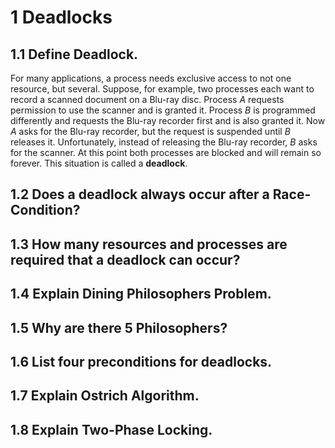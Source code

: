 # 1 Deadlocks

## 1.1 Define Deadlock.
For many applications, a process needs exclusive access to not one resource, but several. Suppose, for example, two processes each want to record a scanned document on a Blu-ray disc. Process *A* requests permission to use the scanner and is granted it. Process *B* is programmed differently and requests the Blu-ray recorder first and is also granted it. Now *A* asks for the Blu-ray recorder, but the request is suspended until *B* releases it.  Unfortunately, instead of releasing the Blu-ray recorder, *B* asks for the scanner.  At this point both processes are blocked and will remain so forever.  This situation is called a **deadlock**.

## 1.2 Does a deadlock always occur after a Race-Condition?

## 1.3 How many resources and processes are required that a deadlock can occur?

## 1.4 Explain Dining Philosophers Problem.

## 1.5 Why are there 5 Philosophers?

## 1.6 List four preconditions for deadlocks.

## 1.7 Explain Ostrich Algorithm.

## 1.8 Explain Two-Phase Locking.
